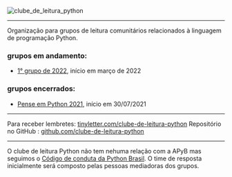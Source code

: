 ![clube_de_leitura_python](https://user-images.githubusercontent.com/3694604/126589139-b52c2bc0-937a-4238-b3ba-189dec5d4c64.png)

---

Organização para grupos de leitura comunitários relacionados à linguagem de programação Python.

### grupos em andamento: 

- [1° grupo de 2022](https://clube-de-leitura-python.github.io/primeiro_grupo_de_2022.py), início em março de 2022


### grupos encerrados:

- [Pense em Python 2021](https://clube-de-leitura-python.github.io/pense-em-python-2021/), início em 30/07/2021

---

Para receber lembretes: [tinyletter.com/clube-de-leitura-python](https://tinyletter.com/clube-de-leitura-python)
Repositório no GitHub : [github.com/clube-de-leitura-python](https://github.com/clube-de-leitura-python)

---

O clube de leitura Python não tem nehuma relação com a APyB mas seguimos o [Código de conduta da Python Brasil](https://python.org.br/cdc/). O time de resposta inicialmente será composto pelas pessoas mediadoras dos grupos.

